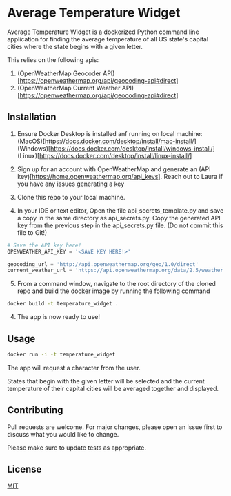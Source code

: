 # Average Temperature Widget

Average Temperature Widget is a dockerized Python command line application for finding the average temperature of all US state's capital cities where the state begins with a given letter.

This relies on the following apis:
1) (OpenWeatherMap Geocoder API)[https://openweathermap.org/api/geocoding-api#direct]
2) (OpenWeatherMap Current Weather API)[https://openweathermap.org/api/geocoding-api#direct]

## Installation

1) Ensure Docker Desktop is installed anf running on local machine: (MacOS)[https://docs.docker.com/desktop/install/mac-install/] (Windows)[https://docs.docker.com/desktop/install/windows-install/] (Linux)[https://docs.docker.com/desktop/install/linux-install/]

3) Sign up for an account with OpenWeatherMap and generate an (API key)[https://home.openweathermap.org/api_keys]. Reach out to Laura if you have any issues generating a key

2) Clone this repo to your local machine. 

4) In your IDE or text editor, Open the file api_secrets_template.py and save a copy in the same directory as api_secrets.py. Copy the generated API key from the previous step in the api_secrets.py file. (Do not commit this file to Git!)

```python
# Save the API key here! 
OPENWEATHER_API_KEY = '<SAVE KEY HERE!>'

geocoding_url = 'http://api.openweathermap.org/geo/1.0/direct'
current_weather_url = 'https://api.openweathermap.org/data/2.5/weather'
```

5) From a command window, navigate to the root directory of the cloned repo and build the docker image by running the following command

```bash
docker build -t temperature_widget .
```
4) The app is now ready to use!

## Usage

```bash
docker run -i -t temperature_widget
```
The app will request a character from the user. 

States that begin with the given letter will be selected and the current temperature of their capital cities will be averaged together and displayed. 

## Contributing

Pull requests are welcome. For major changes, please open an issue first
to discuss what you would like to change.

Please make sure to update tests as appropriate.

## License

[MIT](./LICENSE)